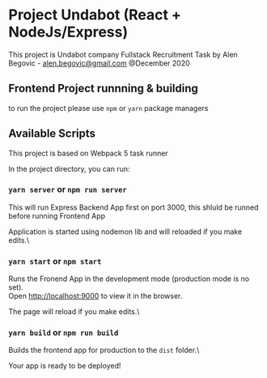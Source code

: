 # Project Undabot (React + NodeJs/Express)

This project is Undabot company Fullstack Recruitment Task
by Alen Begovic - alen.begovic@gmail.com
@December 2020

## Frontend Project runnning & building

to run the project please use `npm` or `yarn` package managers

## Available Scripts

This project is based on Webpack 5 task runner

In the project directory, you can run:

### `yarn server` or `npm run server`

This will run Express Backend App first on port 3000, this shluld be runned before running Frontend App

Application is started using nodemon lib and will reloaded if you make edits.\

### `yarn start` or `npm start`

Runs the Fronend App in the development mode (production mode is no set).\
Open [http://localhost:9000](http://localhost:9000) to view it in the browser.

The page will reload if you make edits.\

### `yarn build` or `npm run build`

Builds the frontend app for production to the `dist` folder.\

Your app is ready to be deployed!
